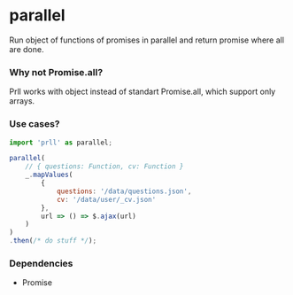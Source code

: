 # parallel
Run object of functions of promises in parallel and return promise where all are done.

### Why not Promise.all?
Prll works with object instead of standart Promise.all, which support only arrays.

### Use cases?
```js
import 'prll' as parallel;

parallel(
    // { questions: Function, cv: Function }
    _.mapValues(
        {
            questions: '/data/questions.json',
            cv: '/data/user/_cv.json'
        },
        url => () => $.ajax(url)
    )
)
.then(/* do stuff */);
```

### Dependencies
* Promise
